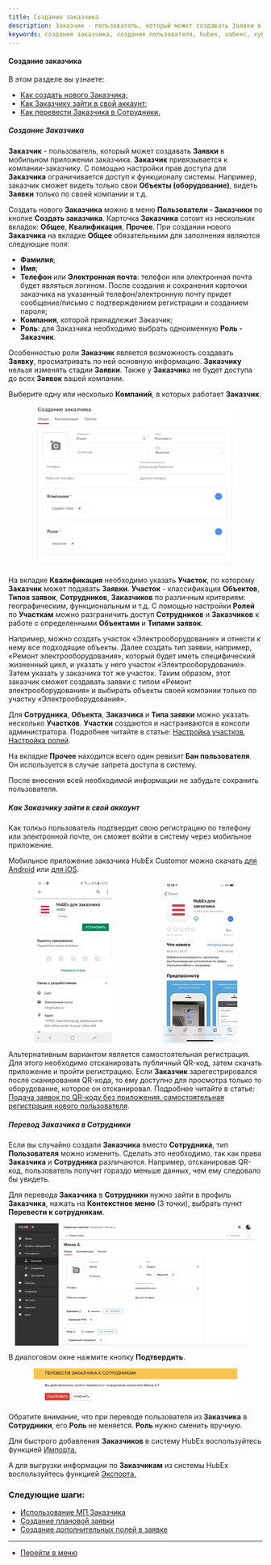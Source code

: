 ```yaml
---
title: Создание заказчика
description: Заказчик - пользователь, который может создавать Заявки в мобильном приложении заказчика. Создать нового Заказчика можно в меню Пользователи - Заказчики по кнопке Создать заказчика. Карточка Заказчика сотоит из нескольких вкладок Общее, Квалификация, Прочее.
keywords: создание заказчика, создание пользователя, hubex, хабекс, хубекс, хабикс
---
```


#### Создание заказчика
В этом разделе вы узнаете:
<html>
<meta charset="utf-8">
<ul>
    <li><a href="#createcust">Как создать нового Заказчика;</a></li>
    <li><a href="#access">Как Заказчику зайти в свой аккаунт;</a></li>
    <li><a href="#movetouser">Как перевести Заказчика в Сотрудники.</a></li>
</ul>
</html>
<body>
<h5 id="createcust">Создание Заказчика </h5>
<p><strong>Заказчик</strong> - пользователь, который может создавать <strong>Заявки</strong> в мобильном приложении заказчика. <strong>Заказчик</strong> привязывается к
    компании-заказчику.
    С помощью настройки прав доступа для <strong>Заказчика</strong> ограничивается доступ к функционалу системы. Например, заказчик
    сможет видеть только свои <strong>Объекты (оборудование)</strong>, видеть <strong>Заявки</strong> только по своей компании и т.д.
</p>

<p>Создать нового <strong>Заказчика</strong> можно в меню <strong>Пользователи - Заказчики</strong> по кнопке <strong>Создать
    заказчика</strong>. Карточка <strong>Заказчика</strong> сотоит из нескольких вкладок: <strong>Общее</strong>,
    <strong>Квалификация</strong>,
    <strong>Прочее</strong>. При создании нового <strong>Заказчика</strong> на вкладке
    <strong>Общее</strong> обязательными для заполнения являются следующие поля:</p>
<p>
<ul>
    <li><strong> Фамилия</strong>;</li>
    <li><strong> Имя</strong>;</li>
    <li><strong> Телефон</strong> или <strong>Электронная почта</strong>: телефон или электронная почта будет являться
        логином. После создания и сохранения карточки заказчика на указанный телефон/электронную почту придет
        сообщение/письмо с подтверждением регистрации и созданием пароля;
    </li>
    <li><strong> Компания</strong>, которой принадлежит Заказчик;</li>
    <li><strong>Роль</strong>: для Заказчика необходимо выбрать одноименную <strong> Роль - Заказчик</strong>.</li>

</ul>
</p>

<p>Особенностью роли <strong>Заказчик</strong> является возможность создавать <strong>Заявку</strong>, просматривать по
    ней основную
    информацию. <strong>Заказчику</strong> нельзя изменять стадии <strong>Заявки</strong>. Также у
    <strong>Заказчик</strong>а не будет доступа до всех <strong>Заявок</strong> вашей
    компании.</p>

<p>Выберите одну или несколько <strong>Компаний</strong>, в которых работает <strong>Заказчик</strong>. </p>

<div>
    <img style="margin: 0 auto; display: block; max-width: 80%;"
         src="/attachments/images/FAQ/USER/CreatingCustomer/CreateCustomer.jpg"/>
</div>

<p>На вкладке <strong>Квалификация</strong> необходимо указать <strong>Участок</strong>, по которому
    <strong>Заказчик</strong> может
    подавать <strong>Заявки</strong>. <strong>Участок</strong> - классификация <strong>Объектов</strong>, <strong>Типов заявок</strong>, <strong>Сотрудников</strong>, <strong>Заказчиков</strong> по различным критериям: географическим, функциональным и т.д. 
С помощью настройки <strong>Ролей</strong> по <strong>Участкам</strong> можно разграничить доступ <strong>Сотрудников</strong> и <strong>Заказчиков</strong> к работе с определенными <strong>Объектами</strong> и <strong>Типами заявок</strong>. 

<p>Например, можно создать участок «Электрооборудование» и отнести к нему все подходящие объекты. Далее создать тип заявки, например, «Ремонт электрооборудования», который будет иметь специфический жизненный цикл, и указать у него участок «Электрооборудование». Затем указать у заказчика тот же участок. Таким образом, этот заказчик сможет создавать заявки с типом «Ремонт электрооборудования» и выбирать объекты своей компании только по участку «Электрооборудования».</p>

<p>Для <strong>Cотрудника</strong>, <strong>Объекта</strong>, <strong>Заказчика</strong> и <strong>Типа заявки</strong> можно указать несколько <strong>Участков</strong>.
<strong>Участки</strong> создаются и настраиваются в консоли администратора.
Подробнее читайте в статье: <a href="https://wiki.hubex.ru/docs/FAQ/RU/admin/Places.html">Настройка участков</a>, <a href="https://wiki.hubex.ru/docs/FAQ/RU/admin/Roles.html#exrole">Настройка ролей</a>.</p>

<p>На вкладке <strong>Прочее</strong> находится всего один ревизит <strong>Бан пользователя</strong>. Он используется в
    случае запрета доступа в систему.</p>
<p>После внесения всей необходимой информации не забудьте сохранить пользователя.</p>

<h5 id="access">Как Заказчику зайти в свой аккаунт</h5>
<p>Как толкьо пользователь подтвердит свою регистрацию по телефону или электронной почте, он сможет войти в систему
    через мобильное приложение.</p>

<p>Мобильное приложение заказчика HubEx Customer можно скачать <a
        href="https://play.google.com/store/apps/details?id=ru.hubex.customer">для Android</a> или <a
        href="https://apps.apple.com/ru/app/hubex-%D0%B4%D0%BB%D1%8F-%D0%B7%D0%B0%D0%BA%D0%B0%D0%B7%D1%87%D0%B8%D0%BA%D0%B0/id1386631658">для
    iOS</a>. </p>

<div style="display: flex;">
    <img style="margin: 0 auto; display: block; max-width: 95%;"
         src="/attachments/images/FAQ/USER/CreatingCustomer/cust2.jpg"/><img
        style="margin: 0 auto; display: block; max-width: 95%;"
        src="/attachments/images/FAQ/USER/CreatingCustomer/cust3.jpg"/>
</div>

<p>Альтернативным вариантом является самостоятельная регистрация. Для этого необходимо отсканировать публичный QR-код,
    затем скачать приложение и пройти регистрацию. Если <strong>Заказчик</strong>
    зарегестрировался после
    сканирования QR-кода, то ему доступно
    для просмотра только то оборудование, которое он отсканировал. Подробнее читайте в статье: <a
            href="https://wiki.hubex.ru/docs/FAQ/RU/user/SelfRegister.html">Подача заявок по QR-коду без приложения,
        самостоятельная регистрация нового пользователя</a>.</p>

<h5 id="movetouser">Перевод Заказчика в Сотрудники</h5>
<p>Если вы случайно создали <strong>Заказчика</strong> вместо <strong>Сотрудника</strong>, тип
    <strong>Пользователя</strong> можно изменить. Сделать это необходимо, так как права <strong>Заказчика</strong> и
    <strong>Сотрудника</strong> различаются. Например, отсканировав QR-код, пользователь получит гораздо меньше данных, чем ему следовало бы
    увидеть.</p>

<p>Для перевода <strong>Заказчика</strong> в <strong>Сотрудники</strong> нужно зайти в профиль
    <strong>Заказчика</strong>, нажать на <strong>Контекстное меню</strong>
    (3 точки), выбрать пункт <strong>Перевести к сотрудникам</strong>.</p>
<div>
    <img style="margin: 0 auto; display: block; max-width: 95%;"
         src="/attachments/images/FAQ/USER/CreatingCustomer/cust4.png"/>
</div>


<p>В диалоговом окне нажмите кнопку <strong>Подтвердить</strong>.</p>
<div>
    <img style="margin: 0 auto; display: block; max-width: 80%;"
         src="/attachments/images/FAQ/USER/CreatingCustomer/cust5.png"/>
</div>


<p>Обратите внимание, что при переводе пользователя из <strong>Заказчика</strong> в <strong>Сотрудники</strong>, его
    <strong>Роль</strong> не меняется. <strong>Роль</strong> нужно сменить
    вручную.</p>


<p> Для быстрого добавления <strong>Заказчиков</strong> в систему HubEx воспользуйтесь функцией <a
        href="https://wiki.hubex.ru/docs/FAQ/RU/user/Import.html#workers"> Импорта.</a></p>
<p> А для выгрузки информации по <strong>Заказчикам</strong> из системы HubEx воспользуйтесь функцией <a
        href="https://wiki.hubex.ru/docs/FAQ/RU/user/Export.html#workers"> Экспорта.</a></p>
</body>

### Следующие шаги:
- [Использование МП Заказчика](./CustomerApp.md)
- [Создание плановой заявки](./PlannedTickets.md)
- [Создание дополнительных полей в заявке](./AdditionalFields.md)


____
- [Перейти в меню](http://wiki.hubex.ru)
